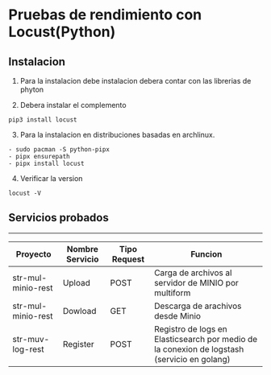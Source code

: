 # Pruebas de rendimiento con Locust(Python)
## Instalacion
1. Para la instalacion debe instalacion debera contar con las librerias de phyton

2. Debera instalar el complemento 

~~~
pip3 install locust
~~~
3. Para la instalacion en distribuciones basadas en archlinux.
~~~
- sudo pacman -S python-pipx
- pipx ensurepath
- pipx install locust
~~~
4. Verificar la version
~~~
locust -V
~~~
## Servicios probados
---
|Proyecto|Nombre Servicio|Tipo Request|Funcion|
|----------|----------|----------|----------|
|str-mul-minio-rest| Upload   | POST  | Carga de archivos al servidor de MINIO por multiform  |
|str-mul-minio-rest| Dowload   | GET   | Descarga de arachivos desde Minio  |
|str-muv-log-rest| Register    | POST   | Registro de logs en Elasticsearch por medio de la conexion de logstash (servicio en golang)   |